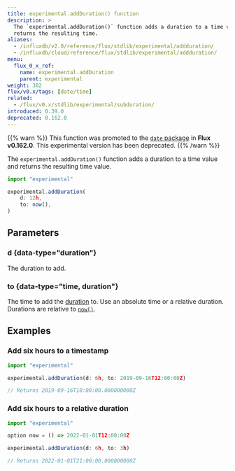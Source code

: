 ```yaml
---
title: experimental.addDuration() function
description: >
  The `experimental.addDuration()` function adds a duration to a time value and
  returns the resulting time.
aliases:
  - /influxdb/v2.0/reference/flux/stdlib/experimental/addduration/
  - /influxdb/cloud/reference/flux/stdlib/experimental/addduration/
menu:
  flux_0_x_ref:
    name: experimental.addDuration
    parent: experimental
weight: 302
flux/v0.x/tags: [date/time]
related:
  - /flux/v0.x/stdlib/experimental/subduration/
introduced: 0.39.0
deprecated: 0.162.0
---
```


{{% warn %}}
This function was promoted to the [`date` package](/flux/v0.x/stdlib/date/add/)
in **Flux v0.162.0**. This experimental version has been deprecated.
{{% /warn %}}

The `experimental.addDuration()` function adds a duration to a time value and
returns the resulting time value.

```js
import "experimental"

experimental.addDuration(
    d: 12h,
    to: now(),
)
```

## Parameters

### d {data-type="duration"}
The duration to add.

### to {data-type="time, duration"}
The time to add the [duration](#d) to.
Use an absolute time or a relative duration.
Durations are relative to [`now()`](/flux/v0.x/stdlib/universe/now/).

## Examples

### Add six hours to a timestamp
```js
import "experimental"

experimental.addDuration(d: 6h, to: 2019-09-16T12:00:00Z)

// Returns 2019-09-16T18:00:00.000000000Z
```

### Add six hours to a relative duration
```js
import "experimental"

option now = () => 2022-01-01T12:00:00Z

experimental.addDuration(d: 6h, to: 3h)

// Returns 2022-01-01T21:00:00.000000000Z
```
